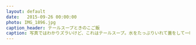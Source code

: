 ```yaml
---
layout: default
date:   2015-09-26 00:00:00
photo: IMG_1896.jpg
caption_header: テールスープときのこご飯
caption: 写真ではわかりズラいけど、これはテールスープ。水をたっぷりいれて蓋をして一時間煮込んだ。まーまー白濁したけど、納得はしていない。
---
```

